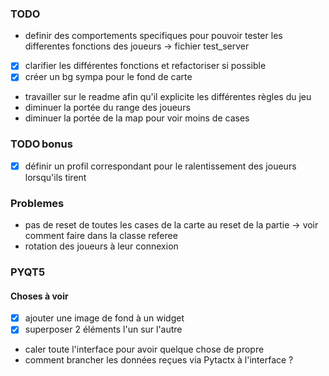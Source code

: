 ### TODO

- definir des comportements specifiques pour pouvoir tester les differentes fonctions des joueurs -> fichier test_server
- [x] clarifier les différentes fonctions et refactoriser si possible
- [x] créer un bg sympa pour le fond de carte
- travailler sur le readme afin qu'il explicite les différentes règles du jeu
- diminuer la portée du range des joueurs
- diminuer la portée de la map pour voir moins de cases

### TODO bonus

- [x] définir un profil correspondant pour le ralentissement des joueurs lorsqu'ils tirent

### Problemes

- pas de reset de toutes les cases de la carte au reset de la partie -> voir comment faire dans la classe referee
- rotation des joueurs à leur connexion

### PYQT5

#### Choses à voir

- [x] ajouter une image de fond à un widget
- [x] superposer 2 éléments l'un sur l'autre
- caler toute l'interface pour avoir quelque chose de propre
- comment brancher les données reçues via Pytactx à l'interface ?
